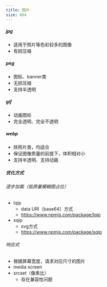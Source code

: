 ```yaml
---
title: 图片
size: 664
---
```

##### jpg

- 适用于照片等色彩较多的图像
- 有损压缩

##### png

- 图标、banner类
- 无损压缩
- 支持半透明

##### gif

- 动画图标
- 完全透明、完全不透明

##### webp

- 除照片类，均适合
- 保证图像质量的前提下，体积相对小
- 支持半透明、支持动画



##### 优化方式

###### 逐步加载（低质量模糊图占位）

- lqip
  - data URI（base64）方式
  - https://www.npmjs.com/package/lqip
- sqip
  - svg方式
  - https://www.npmjs.com/package/sqip

###### 响应式

- 根据屏幕宽度，请求对应尺寸的图片
- media screen
- srcset（像素比）
  - 存在兼容性问题
